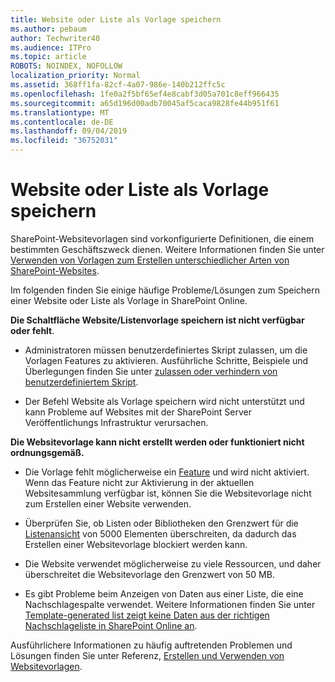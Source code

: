 ```yaml
---
title: Website oder Liste als Vorlage speichern
ms.author: pebaum
author: Techwriter40
ms.audience: ITPro
ms.topic: article
ROBOTS: NOINDEX, NOFOLLOW
localization_priority: Normal
ms.assetid: 368ff1fa-82cf-4a07-986e-140b212ffc5c
ms.openlocfilehash: 1fe0a2f5bf65ef4e8cabf3d05a701c8eff966435
ms.sourcegitcommit: a65d196d00adb70045af5caca9828fe44b951f61
ms.translationtype: MT
ms.contentlocale: de-DE
ms.lasthandoff: 09/04/2019
ms.locfileid: "36752031"
---
```

# <a name="save-site-or-list-as-a-template"></a>Website oder Liste als Vorlage speichern

SharePoint-Websitevorlagen sind vorkonfigurierte Definitionen, die einem bestimmten Geschäftszweck dienen. Weitere Informationen finden Sie unter [Verwenden von Vorlagen zum Erstellen unterschiedlicher Arten von SharePoint-Websites](https://support.office.com/article/using-templates-to-create-different-kinds-of-sharepoint-sites-449eccec-ff99-4cf3-b62e-dcfee37e8da4).

Im folgenden finden Sie einige häufige Probleme/Lösungen zum Speichern einer Website oder Liste als Vorlage in SharePoint Online.

**Die Schaltfläche Website/Listenvorlage speichern ist nicht verfügbar oder fehlt**. 

- Administratoren müssen benutzerdefiniertes Skript zulassen, um die Vorlagen Features zu aktivieren. Ausführliche Schritte, Beispiele und Überlegungen finden Sie unter [zulassen oder verhindern von benutzerdefiniertem Skript](https://docs.microsoft.com/sharepoint/allow-or-prevent-custom-script).


- Der Befehl Website als Vorlage speichern wird nicht unterstützt und kann Probleme auf Websites mit der SharePoint Server Veröffentlichungs Infrastruktur verursachen.


**Die Websitevorlage kann nicht erstellt werden oder funktioniert nicht ordnungsgemäß.**

- Die Vorlage fehlt möglicherweise ein [Feature](https://social.technet.microsoft.com/wiki/contents/articles/14423.sharepoint-2013-existing-features-guid.aspx) und wird nicht aktiviert. Wenn das Feature nicht zur Aktivierung in der aktuellen Websitesammlung verfügbar ist, können Sie die Websitevorlage nicht zum Erstellen einer Website verwenden.


- Überprüfen Sie, ob Listen oder Bibliotheken den Grenzwert für die [Listenansicht](https://support.office.com/article/Manage-large-lists-and-libraries-in-SharePoint-B8588DAE-9387-48C2-9248-C24122F07C59) von 5000 Elementen überschreiten, da dadurch das Erstellen einer Websitevorlage blockiert werden kann.


- Die Website verwendet möglicherweise zu viele Ressourcen, und daher überschreitet die Websitevorlage den Grenzwert von 50 MB.


- Es gibt Probleme beim Anzeigen von Daten aus einer Liste, die eine Nachschlagespalte verwendet. Weitere Informationen finden Sie unter [Template-generated list zeigt keine Daten aus der richtigen Nachschlageliste in SharePoint Online an](https://docs.microsoft.com/sharepoint/support/lists-and-libraries/template-generated-list-incorrect-data).


Ausführlichere Informationen zu häufig auftretenden Problemen und Lösungen finden Sie unter Referenz, [Erstellen und Verwenden von Websitevorlagen](https://support.office.com/article/Create-and-use-site-templates-60371B0F-00E0-4C49-A844-34759EBDD989).

